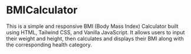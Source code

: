 # BMICalculator
This is a simple and responsive BMI (Body Mass Index) Calculator built using HTML, Tailwind CSS, and Vanilla JavaScript. It allows users to input their weight and height, then calculates and displays their BMI along with the corresponding health category.
